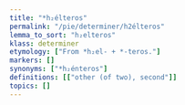 ```yaml
---
title: "*h₂élteros"
permalink: "/pie/determiner/h2élteros"
lemma_to_sort: "h₂elteros"
klass: determiner
etymology: ["From *h₂el- +‎ *-teros."]
markers: []
synonyms: ["*h₂énteros"]
definitions: [["other (of two), second"]]
topics: []
---
```

